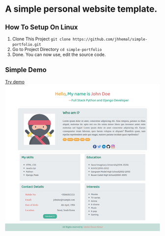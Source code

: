 # A simple personal website template.

## How To Setup On Linux
1. Clone This Project `git clone https://github.com/jhhemal/simple-portfolio.git`
2. Go to Project Directory `cd simple-portfolio`
3. Done. You can now use, edit the source code.

## Simple Demo
[Try demo](https://jhhemal.github.io/simple-portfolio/)
![1](images/demo.png)